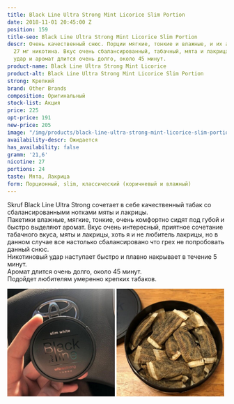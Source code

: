 ```yaml
---
title: Black Line Ultra Strong Mint Licorice Slim Portion
date: 2018-11-01 20:45:00 Z
position: 159
title-seo: Black Line Ultra Strong Mint Licorice Slim Portion
descr: Очень качественный снюс. Порции мягкие, тонкие и влажные, и их аж 24. Крепость
  27 мг никотина. Вкус очень сбалансированный, табачный, мята и лакрица. Никотиновый
  удар и аромат длится очень долго, около 45 минут.
product-name: Black Line Ultra Strong Mint Licorice
product-alt: Black Line Ultra Strong Mint Licorice Slim Portion
strong: Крепкий
brand: Other Brands
composition: Оригинальный
stock-list: Акция
price: 225
opt-price: 191
new-price: 205
image: "/img/products/black-line-ultra-strong-mint-licorice-slim-portion.jpg"
availability-descr: Ожидается
has_availability: false
gramm: '21,6'
nicotine: 27
portions: 24
taste: Мята, Лакрица
form: Порционный, slim, классический (коричневый и влажный)
---
```


Skruf Black Line Ultra Strong сочетает в себе качественный табак со сбалансированными нотками мяты и лакрицы.<br>
Пакетики влажные, мягкие, тонкие, очень комфортно сидят под губой и быстро выделяют аромат. Вкус очень интересный, приятное сочетание табачного вкуса, мяты и лакрицы, хоть я и не любитель лакрицы, но в данном случае все настолько сбалансировано что грех не попробовать данный снюс.<br>
Никотиновый удар наступает быстро и плавно накрывает в течение 5 минут.<br>
Аромат длится очень долго, около 45 минут.<br>
Подойдет любителям умеренно крепких табаков.
<div class="mb-3">
<img class="img-fluid" style="width:49%" src="/img/products/skruf-blackline/black-line-ultra-strong-mint-licorice-slim-portion-ukraine.jpg" alt="Snus Skruf Black Line Ukraine">
<img class="img-fluid" style="width:49%" src="/img/products/skruf-blackline/snus-blackline-skruf.jpg" alt="Снюс скраф Блек Лайн">
</div>

